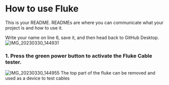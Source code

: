 # How to use Fluke

This is your README. READMEs are where you can communicate what your project is and how to use it.

Write your name on line 6, save it, and then head back to GitHub Desktop.
![IMG_20230330_144931](https://user-images.githubusercontent.com/129166651/228831120-7d8ee5af-5176-41be-a84d-7671153e9f01.jpg)
### 1. Press the green power button to activate the Fluke Cable tester.
![IMG_20230330_144955](https://user-images.githubusercontent.com/129166651/228831646-5dbadc6a-2c50-489d-82fc-75d4bf037c06.jpg)
The top part of the fluke can be removed and used as a device to test cables
